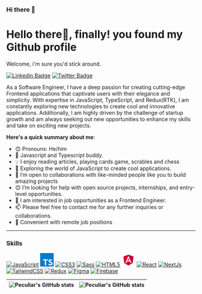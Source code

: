 ### Hi there 👋

<!--
**azeezcodes/azeezcodes** is a ✨ _special_ ✨ repository because its `README.md` (this file) appears on your GitHub profile.

Here are some ideas to get you started:

- 🔭 I’m currently working on ...
- 🌱 I’m currently learning ...
- 👯 I’m looking to collaborate on ...
- 🤔 I’m looking for help with ...
- 💬 Ask me about ...
- 📫 How to reach me: ...
- 😄 Pronouns: ...
- ⚡ Fun fact: ...
-->




<!--
**azeezcodes/azeezcodes** is a ✨ _special_ ✨ repository because its `README.md` (this file) appears on your GitHub profile.

Here are some ideas to get you started:

- 🔭 I’m currently working on ...
- 🌱 I’m currently learning ...
- 👯 I’m looking to collaborate on ...
- 🤔 I’m looking for help with ...
- 💬 Ask me about ...
- 📫 How to reach me: ...
- 😄 Pronouns: ...
- ⚡ Fun fact: ...
-->

# Hello there👋, finally! you found my Github profile
Welcome, i'm sure you'd stick around.

[![Linkedin Badge](https://img.shields.io/badge/-azeezcodes-blue?style=for-the-badge&logo=Linkedin&logoColor=white&link=https://www.linkedin.com/in/abdulazeez-onadipe/)](https://www.linkedin.com/in/peculiar-richard-b82062b1/) [![Twitter Badge](https://img.shields.io/badge/-@azeezcode-1ca0f1?style=for-the-badge&logo=twitter&logoColor=white&link=https://twitter.com/az_omoade)](https://twitter.com/az_omoade)

As a Software Engineer, I have a deep passion for creating cutting-edge Frontend applications that captivate users with their elegance and simplicity. With expertise in JavaScript, TypeScript, and Redux(RTK), I am constantly exploring new technologies to create cool and innovative applications. Additionally, I am highly driven by the challenge of startup growth and am always seeking out new opportunities to enhance my skills and take on exciting new projects.

**Here's a quick summary about me**:

- 😊 Pronouns: He/him
- 🧠  Javascript and Typescript buddy.
- 💡  I enjoy reading articles, playing cards game, scrables and chess 
- 🌱  Exploring the world of JavaScript to create cool applications.
- 🤝 I’m open to collaborations with like-minded people like you to build amazing projects
- 😊 I’m looking for help with open source projects, internships, and entry-level opportunities.
- 💼  I am interested in job opportunities as a Frontend Engineer.
- 📫 Please feel free to contact me for any further inquiries or collaborations.
- 🔭 Convenient with remote job positions
---
### Skills


<p align="left">
<a href="https://developer.mozilla.org/en-US/docs/Web/JavaScript" target="_blank" rel="noreferrer"><img src="https://raw.githubusercontent.com/danielcranney/readme-generator/main/public/icons/skills/javascript-colored.svg" width="36" height="36" alt="JavaScript" /></a>
<a href="https://www.typescriptlang.org/" target="_blank" rel="noreferrer"><img src="https://raw.githubusercontent.com/github/explore/80688e429a7d4ef2fca1e82350fe8e3517d3494d/topics/typescript/typescript.png" width="36" height="36" alt="JavaScript" /></a>
<a href="https://www.w3.org/TR/CSS/#css" target="_blank" rel="noreferrer"><img src="https://raw.githubusercontent.com/danielcranney/readme-generator/main/public/icons/skills/css3-colored.svg" width="36" height="36" alt="CSS3" /></a>
<a href="https://sass-lang.com/" target="_blank" rel="noreferrer"><img src="https://raw.githubusercontent.com/danielcranney/readme-generator/main/public/icons/skills/sass-colored.svg" width="36" height="36" alt="Sass" /></a>
<a href="https://developer.mozilla.org/en-US/docs/Glossary/HTML5" target="_blank" rel="noreferrer"><img src="https://raw.githubusercontent.com/danielcranney/readme-generator/main/public/icons/skills/html5-colored.svg" width="36" height="36" alt="HTML5" /></a>
<a href="https://reactjs.org/" target="_blank" rel="noreferrer"><img src="https://raw.githubusercontent.com/github/explore/80688e429a7d4ef2fca1e82350fe8e3517d3494d/topics/angular/angular.png" width="36" height="36" alt="React" /></a>
<a href="https://angular.io/docs/" target="_blank" rel="noreferrer"><img src="https://raw.githubusercontent.com/danielcranney/readme-generator/main/public/icons/skills/react-colored.svg" width="36" height="36" alt="React" /></a>
<a href="https://nextjs.org/docs" target="_blank" rel="noreferrer"><img src="https://raw.githubusercontent.com/danielcranney/readme-generator/main/public/icons/skills/nextjs-colored.svg" width="36" height="36" alt="NextJs" /></a>
<a href="https://tailwindcss.com/" target="_blank" rel="noreferrer"><img src="https://raw.githubusercontent.com/danielcranney/readme-generator/main/public/icons/skills/tailwindcss-colored.svg" width="36" height="36" alt="TailwindCSS" /></a>
<a href="https://redux.js.org/" target="_blank" rel="noreferrer"><img src="https://raw.githubusercontent.com/danielcranney/readme-generator/main/public/icons/skills/redux-colored.svg" width="36" height="36" alt="Redux" /></a>
<a href="https://www.figma.com/" target="_blank" rel="noreferrer"><img src="https://raw.githubusercontent.com/danielcranney/readme-generator/main/public/icons/skills/figma-colored.svg" width="36" height="36" alt="Figma" /></a>
<a href="https://firebase.google.com/" target="_blank" rel="noreferrer"><img src="https://raw.githubusercontent.com/danielcranney/readme-generator/main/public/icons/skills/firebase-colored.svg" width="36" height="36" alt="Firebase" /></a>






 <img align="center" src="https://github-readme-stats.vercel.app/api?username=azeezcodes&show_icons=true&include_all_commits=true&hide_border=true" alt="Peculiar's GitHub stats" /> | <img align="center" src="https://github-readme-stats.vercel.app/api/top-langs/?username=azeezcodes&langs_count=8&layout=compact&hide_border=true" alt="Peculiar's GitHub stats" /> |
| ------------- | ------------- | 
